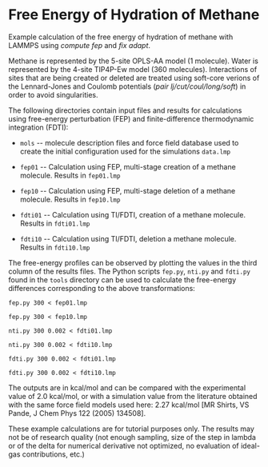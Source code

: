 Free Energy of Hydration of Methane
===================================

Example calculation of the free energy of hydration of methane with
LAMMPS using *compute fep* and *fix adapt*.

Methane is represented by the 5-site OPLS-AA model (1 molecule). Water
is represented by the 4-site TIP4P-Ew model (360 molecules). Interactions
of sites that are being created or deleted are treated using soft-core
verions of the Lennard-Jones and Coulomb potentials (*pair
lj/cut/coul/long/soft*) in order to avoid singularities.

The following directories contain input files and results for
calculations using free-energy perturbation (FEP) and
finite-difference thermodynamic integration (FDTI):

* `mols` -- molecule description files and force field database used
  to create the initial configuration used for the simulations
  `data.lmp`

* `fep01` -- Calculation using FEP, multi-stage creation of a methane
  molecule. Results in `fep01.lmp`

* `fep10` -- Calculation using FEP, multi-stage deletion of a methane
  molecule. Results in `fep10.lmp`

* `fdti01` -- Calculation using TI/FDTI, creation of a methane
  molecule. Results in `fdti01.lmp`

* `fdti10` -- Calculation using TI/FDTI, deletion a methane
  molecule. Results in `fdti10.lmp`

The free-energy profiles can be observed by plotting the values in the
third column of the results files. The Python scripts `fep.py`, `nti.py` and
`fdti.py` found in the `tools` directory can be used to calculate the
free-energy differences corresponding to the above transformations:

    fep.py 300 < fep01.lmp

    fep.py 300 < fep10.lmp

    nti.py 300 0.002 < fdti01.lmp

    nti.py 300 0.002 < fdti10.lmp

    fdti.py 300 0.002 < fdti01.lmp

    fdti.py 300 0.002 < fdti10.lmp

The outputs are in kcal/mol and can be compared with the experimental
value of 2.0 kcal/mol, or with a simulation value from the literature
obtained with the same force field models used here: 2.27 kcal/mol
[MR Shirts, VS Pande, J Chem Phys 122 (2005) 134508].

These example calculations are for tutorial purposes only. The results
may not be of research quality (not enough sampling, size of the step
in lambda or of the delta for numerical derivative not optimized, no
evaluation of ideal-gas contributions, etc.)
